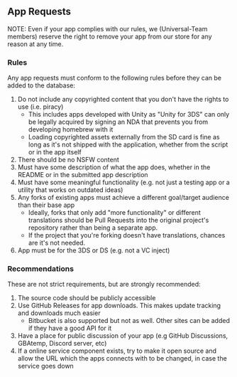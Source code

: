 ## App Requests

NOTE: Even if your app complies with our rules, we (Universal-Team members) reserve the right to remove your app from our store for any reason at any time.

### Rules
Any app requests must conform to the following rules before they can be added to the database:
1. Do not include any copyrighted content that you don't have the rights to use (i.e. piracy)
   - This includes apps developed with Unity as "Unity for 3DS" can only be legally acquired by signing an NDA that prevents you from developing homebrew with it
   - Loading copyrighted assets externally from the SD card is fine as long as it's not shipped with the application, whether from the script or in the app itself
1. There should be no NSFW content
1. Must have some description of what the app does, whether in the README or in the submitted app description
1. Must have some meaningful functionality (e.g. not just a testing app or a utility that works on outdated ideas)
1. Any forks of existing apps must achieve a different goal/target audience than their base app
    - Ideally, forks that only add "more functionality" or different translations should be Pull Requests into the original project's repository rather than being a separate app.
    - If the project that you're forking doesn't have translations, chances are it's not needed.
1. App must be for the 3DS or DS (e.g. not a VC inject)

### Recommendations
These are not strict requirements, but are strongly recommended:
1. The source code should be publicly accessible
1. Use GitHub Releases for app downloads. This makes update tracking and downloads much easier
   - Bitbucket is also supported but not as well. Other sites can be added if they have a good API for it
1. Have a place for public discussion of your app (e.g GitHub Discussions, GBAtemp, Discord server, etc)
1. If a online service component exists, try to make it open source and allow the URL which the apps connects with to be changed, in case the service goes down

